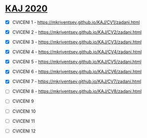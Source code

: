 # [KAJ 2020](https://mkriventsev.github.io/KAJ/)

- [x] CVICENI 1 - <https://mkriventsev.github.io/KAJ/CV1/zadani.html>

- [x] CVICENI 2 - <https://mkriventsev.github.io/KAJ/CV2/zadani.html>

- [x] CVICENI 3 - <https://mkriventsev.github.io/KAJ/CV3/zadani.html>

- [x] CVICENI 4 - <https://mkriventsev.github.io/KAJ/CV4/zadani.html>

- [x] CVICENI 5 - <https://mkriventsev.github.io/KAJ/CV5/zadani.html>

- [x] CVICENI 6 - <https://mkriventsev.github.io/KAJ/CV6/zadani.html>

- [x] CVICENI 7 - <https://mkriventsev.github.io/KAJ/CV7/zadani.html>

- [ ] CVICENI 8 - <https://mkriventsev.github.io/KAJ/CV8/zadani.html>

- [ ] CVICENI 9

- [ ] CVICENI 10

- [ ] CVICENI 11

- [ ] CVICENI 12
